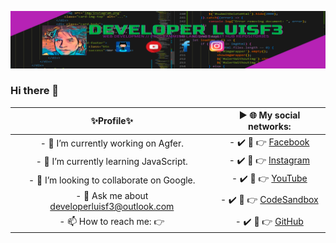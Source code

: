![MyProfile](./public/github.png "Portada")

### Hi there 👋

<div style="margin-left: auto;
            margin-right: auto;
            width: 100%">

|                  ✨Profile✨                  |                              **►** 🌐 **My social networks:**                               |
| :-------------------------------------------: | :-----------------------------------------------------------------------------------------: |
|     - 🔭 I’m currently working on Agfer.      | - ✔️ 👀 👉 [Facebook](https://www.facebook.com/Developer-LuisF3-231261368847638 "Facebook") |
|    - 🌱 I’m currently learning JavaScript.    |    - ✔️ 👀 👉 [Instagram](https://www.instagram.com/developer_luisf3/?hl=es "Instagram")    |
|  - 👯 I’m looking to collaborate on Google.   |  - ✔️ 👀 👉 [YouTube](https://www.youtube.com/channel/UCUe93GaLtWWz_c2vbhlFP9A "YouTube")   |
| - 💬 Ask me about developerluisf3@outlook.com |      - ✔️ 👀 👉 [CodeSandbox](https://codesandbox.io/u/DeveloperLuisF3 "CodeSandbox")       |
|           - 📫 How to reach me: 👉            |     - ✔️ 👀 👉 [GitHub](https://github.com/DeveloperLuisF3?tab=repositories "Git/Hub")      |

</div>

<!-- - 🔭 I’m currently working on Agfer.
- 🌱 I’m currently learning JavaScript.
- 👯 I’m looking to collaborate on Google.
- 💬 Ask me about developerluisf3@outlook.com
- 📫 How to reach me: 👇

**►** 🌐 **My social networks:**

- ✔️ 👀 👉 [Facebook](https://www.facebook.com/Developer-LuisF3-231261368847638 "Facebook")
- ✔️ 👀 👉 [Instagram](https://www.instagram.com/developer_luisf3/?hl=es "Instagram")
- ✔️ 👀 👉 [YouTube](https://www.youtube.com/channel/UCUe93GaLtWWz_c2vbhlFP9A "YouTube")
- ✔️ 👀 👉 [CodeSandbox](https://codesandbox.io/u/DeveloperLuisF3 "CodeSandbox")
- ✔️ 👀 👉 [GitHub](https://github.com/DeveloperLuisF3?tab=repositories "Git/Hub")
 -->
<!--
**DeveloperLuisF3/developerluisf3** is a ✨ _special_ ✨ repository because its `README.md` (this file) appears on your GitHub profile.

Here are some ideas to get you started:

- 🔭 I’m currently working on ...
- 🌱 I’m currently learning ...
- 👯 I’m looking to collaborate on ...
- 🤔 I’m looking for help with ...
- 💬 Ask me about ...
- 📫 How to reach me: ...
- 😄 Pronouns: ...
- ⚡ Fun fact: ...
-->
